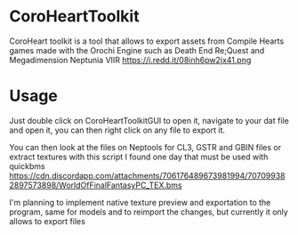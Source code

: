 # CoroHeartToolkit
CoroHeart toolkit is a tool that allows to export assets from Compile Hearts games  made with the Orochi Engine such as Death End Re;Quest and Megadimension Neptunia VIIR
https://i.redd.it/08inh6pw2jx41.png

# Usage
Just double click on CoroHeartToolkitGUI to open it, navigate to your dat file and open it, you can then right click on any file to export it.

You can then look at the files on Neptools for CL3, GSTR and GBIN files or extract textures with this script I found one day that must be used with quickbms
https://cdn.discordapp.com/attachments/706176489673981994/707099382897573898/WorldOfFinalFantasyPC_TEX.bms

I'm planning to implement native texture preview and exportation to the program, same for models and to reimport the changes,
but currently it only allows to export files

